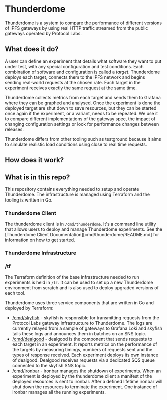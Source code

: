 # Thunderdome 

Thunderdome is a system to compare the performance of different versions of IPFS gateways by using real HTTP traffic streamed from the public gateways operated by Protocol Labs.

## What does it do?

A user can define an experiment that details what software they want to put under test, with any special configuration and test conditions. Each combination of software and configuration is called a *target*. Thunderdome deploys each target, connects them to the IPFS network and begins sending real-world requests at the chosen rate. Each target in the experiment receives exactly the same request at the same time. 

Thunderdome collects metrics from each target and sends them to Grafana where they can be graphed and analysed. Once the experiment is done the deployed target are shut down to save resources, but they can be started once again if the experiment, or a variant, needs to be repeated. We use it to compare different implementations of the gateway spec, the impact of changing configuration settings or look for performance changes between releases.

Thunderdome differs from other tooling such as testground because it aims to simulate realistic load conditions using close to real time requests.

## How does it work?

## What is in this repo?

This repository contains everything needed to setup and operate Thunderdome. 
The infrastructure is managed using Terraform and the tooling is written in Go.

### Thunderdome Client

The thunderdome client is in `/cmd/thunderdome`. 
It's a command line utility that allows users to deploy and manage Thunderdome experiments.
See the [Thunderdome Client Documentation][cmd/thunderdome/README.md] for information on how to get started.

### Thunderdome Infrastructure

### /tf

The Terraform definition of the base infrastructure needed to run experiments is held in `/tf`. 
It can be used to set up a new Thunderdome environment from scratch and is also used to deploy upgraded versions of each tool.

Thunderdome uses three service components that are written in Go and deployed by Terraform:

 - [/cmd/skyfish](cmd/skyfish/README.md) - skyfish is responsible for transmitting requests from the Protocol Labs gateway infrastructure to Thunderdome. The logs are currently relayed from a sample of gateways to Grafana Loki and skyfish tails these logs and announces them in batches on an SNS topic. 
 - [/cmd/dealgood](cmd/dealgood/README.md) - dealgood is the component that sends requests to each target in an experiment. It reports metrics on the performance of the targets by measuring timings, numbers of requests sent and the types of response received. Each experiment deploys its own instance of dealgood. Dealgood receives requests via a dedicated SQS queue connected to the skyfish SNS topic.
 - [/cmd/ironbar](cmd/ironbar/README.md) - ironbar manages the shutdown of experiments. When an experiment is deployed by the thunderdome client a manifest of the deployed resources is sent to ironbar. After a defined lifetime ironbar will shut down the resources to terminate the experiment. One instance of ironbar manages all the running experiments.





